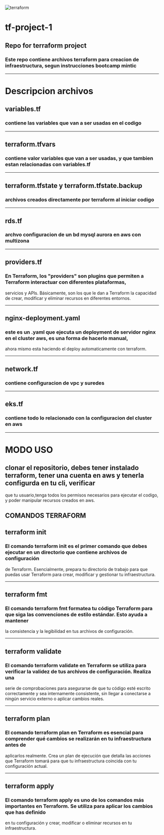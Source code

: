 
![terraform](https://github.com/user-attachments/assets/6421dbcb-b73b-4cc8-bc1c-cfd75ac25705)

# tf-project-1
## Repo for terraform project

### Este repo contiene archivos terraform para creacion de infraestructura, segun instrucciones bootcamp mintic

----------------------------------------------------------------------------------------------------------------

# Descripcion archivos

## variables.tf

### contiene las variables que van a ser usadas en el codigo

-----------------------------------------------------------------------------------------------------------------

## terraform.tfvars

### contiene valor variables que van a ser usadas, y que tambien estan relacionadas con variables.tf

------------------------------------------------------------------------------------------------------------------

##  terraform.tfstate  y  terraform.tfstate.backup

### archivos creados directamente por terraform al iniciar codigo

------------------------------------------------------------------------------------------------------------------

## rds.tf

### archvo configuracion de un bd mysql aurora en aws con multizona

-------------------------------------------------------------------------------------------------------------------

## providers.tf

###  En Terraform, los "providers" son plugins que permiten a Terraform interactuar con diferentes plataformas,
servicios y APIs. Básicamente, son los que le dan a Terraform la capacidad de crear, modificar y eliminar recursos en 
diferentes entornos.

---------------------------------------------------------------------------------------------------------------------

##  nginx-deployment.yaml

### este es un .yaml que ejecuta un deployment de  servidor nginx en el cluster aws, es una forma de hacerlo manual,
ahora mismo esta haciendo el deploy automaticamente con terraform.

----------------------------------------------------------------------------------------------------------------------

## network.tf

### contiene configuracion de vpc y suredes

----------------------------------------------------------------------------------------------------------------------

## eks.tf

### contiene todo lo relacionado con la configuracion del cluster en aws

-----------------------------------------------------------------------------------------------------------------------

#                                                     MODO USO

## clonar el repositorio, debes tener instalado terraform, tener una cuenta en aws y tenerla configurda en tu cli, verificar 
que tu usuario,tenga todos los permisos necesarios para ejecutar el codigo, y poder manipular recursos creados en aws.

## COMANDOS TERRAFORM

## terraform init

### El comando terraform init es el primer comando que debes ejecutar en un directorio que contiene archivos de configuración 
de Terraform. Esencialmente, prepara tu directorio de trabajo para que puedas usar Terraform para crear, modificar y gestionar
tu infraestructura.

---------------------------------------------------------------------------------------------------------------------------

## terraform fmt

### El comando terraform fmt formatea tu código Terraform para que siga las convenciones de estilo estándar. Esto ayuda a mantener 
la consistencia y la legibilidad en tus archivos de configuración.

-----------------------------------------------------------------------------------------------------------------------------------

## terraform validate

### El comando terraform validate en Terraform se utiliza para verificar la validez de tus archivos de configuración. Realiza una 
serie de comprobaciones para asegurarse de que tu código esté escrito correctamente y sea internamente consistente, sin llegar a 
conectarse a ningún servicio externo o aplicar cambios reales.

------------------------------------------------------------------------------------------------------------------------------------

## terraform plan

### El comando terraform plan en Terraform es esencial para comprender qué cambios se realizarán en tu infraestructura antes de 
aplicarlos realmente. Crea un plan de ejecución que detalla las acciones que Terraform tomará para que tu infraestructura coincida con 
tu configuración 
actual.

----------------------------------------------------------------------------------------------------------------------------------------

## terraform apply

### El comando terraform apply es uno de los comandos más importantes en Terraform. Se utiliza para aplicar los cambios que has definido 
en tu configuración y crear, modificar o eliminar recursos en tu infraestructura.





